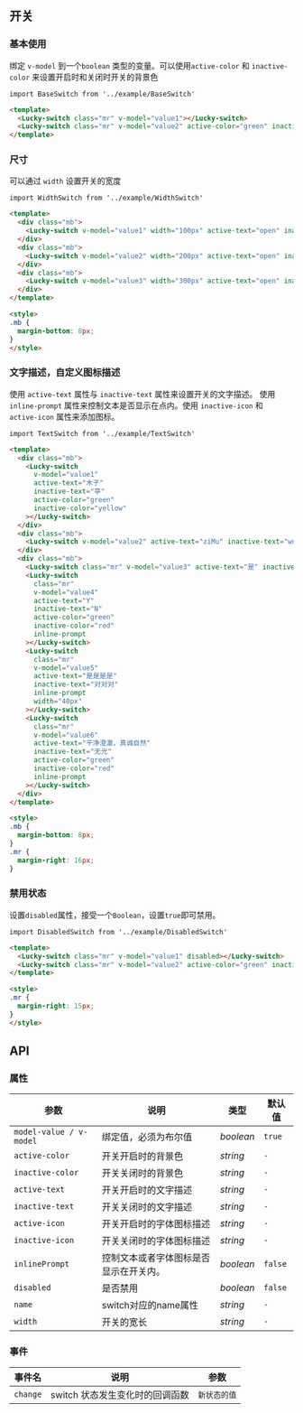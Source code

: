 ## 开关

### 基本使用

绑定 `v-model` 到一个`boolean` 类型的变量。可以使用`active-color` 和 `inactive-color` 来设置开启时和关闭时开关的背景色

```vue
import BaseSwitch from '../example/BaseSwitch'
```

```html
<template>
  <Lucky-switch class="mr" v-model="value1"></Lucky-switch>
  <Lucky-switch class="mr" v-model="value2" active-color="green" inactive-color="red"></Lucky-switch>
</template>
```

### 尺寸

可以通过 `width` 设置开关的宽度

```vue
import WidthSwitch from '../example/WidthSwitch'
```

```html
<template>
  <div class="mb">
    <Lucky-switch v-model="value1" width="100px" active-text="open" inactive-text="close"></Lucky-switch>
  </div>
  <div class="mb">
    <Lucky-switch v-model="value2" width="200px" active-text="open" inactive-text="close"></Lucky-switch>
  </div>
  <div class="mb">
    <Lucky-switch v-model="value3" width="300px" active-text="open" inactive-text="close"></Lucky-switch>
  </div>
</template>

<style>
.mb {
  margin-bottom: 8px;
}
</style>

```

### 文字描述，自定义图标描述

使用 `active-text` 属性与 `inactive-text` 属性来设置开关的文字描述。 使用 `inline-prompt` 属性来控制文本是否显示在点内。使用 `inactive-icon` 和 `active-icon` 属性来添加图标。

```vue
import TextSwitch from '../example/TextSwitch'
```

```html
<template>
  <div class="mb">
    <Lucky-switch
      v-model="value1"
      active-text="木子"
      inactive-text="亭"
      active-color="green"
      inactive-color="yellow"
    ></Lucky-switch>
  </div>
  <div class="mb">
    <Lucky-switch v-model="value2" active-text="ziMu" inactive-text="wuLuo"></Lucky-switch>
  </div>
  <div class="mb">
    <Lucky-switch class="mr" v-model="value3" active-text="是" inactive-text="否" inline-prompt></Lucky-switch>
    <Lucky-switch
      class="mr"
      v-model="value4"
      active-text="Y"
      inactive-text="N"
      active-color="green"
      inactive-color="red"
      inline-prompt
    ></Lucky-switch>
    <Lucky-switch
      class="mr"
      v-model="value5"
      active-text="是是是是"
      inactive-text="对对对"
      inline-prompt
      width="40px"
    ></Lucky-switch>
    <Lucky-switch
      class="mr"
      v-model="value6"
      active-text="干净澄澈，真诚自然"
      inactive-text="无光"
      active-color="green"
      inactive-color="red"
      inline-prompt
    ></Lucky-switch>
  </div>
</template>

<style>
.mb {
  margin-bottom: 8px;
}
.mr {
  margin-right: 16px;
}
```

### 禁用状态

设置`disabled`属性，接受一个`Boolean`，设置`true`即可禁用。

```vue
import DisabledSwitch from '../example/DisabledSwitch'
```

```html
<template>
  <Lucky-switch class="mr" v-model="value1" disabled></Lucky-switch>
  <Lucky-switch class="mr" v-model="value2" active-color="green" inactive-color="red"></Lucky-switch>
</template>

<style>
.mr {
  margin-right: 15px;
}
</style>
```

## API

### 属性

| 参数    | 说明     | 类型     | 默认值    |
| ------- | -------- | -------- | --------- |
| `model-value / v-model` | 绑定值，必须为布尔值 | _boolean_ | `true` |
| `active-color` | 开关开启时的背景色 | _string_ | `-` |
| `inactive-color` | 开关关闭时的背景色 | _string_ | `-` |
| `active-text` | 开关开启时的文字描述 | _string_ | `-` |
| `inactive-text` | 开关关闭时的文字描述 | _string_ | `-` |
| `active-icon` | 开关开启时的字体图标描述 | _string_ | `-` |
| `inactive-icon` | 开关关闭时的字体图标描述 | _string_ | `-` |
| `inlinePrompt` | 控制文本或者字体图标是否显示在开关内。 | _boolean_ | `false` |
| `disabled` | 是否禁用 | _boolean_ | `false` |
| `name` | switch对应的name属性 | _string_ | `-` |
| `width` | 开关的宽长 | _string_ | `-` |








### 事件

| 事件名  | 说明           | 参数           |
| ------- | -------------- | -------------- |
| `change` | switch 状态发生变化时的回调函数 | `新状态的值` |